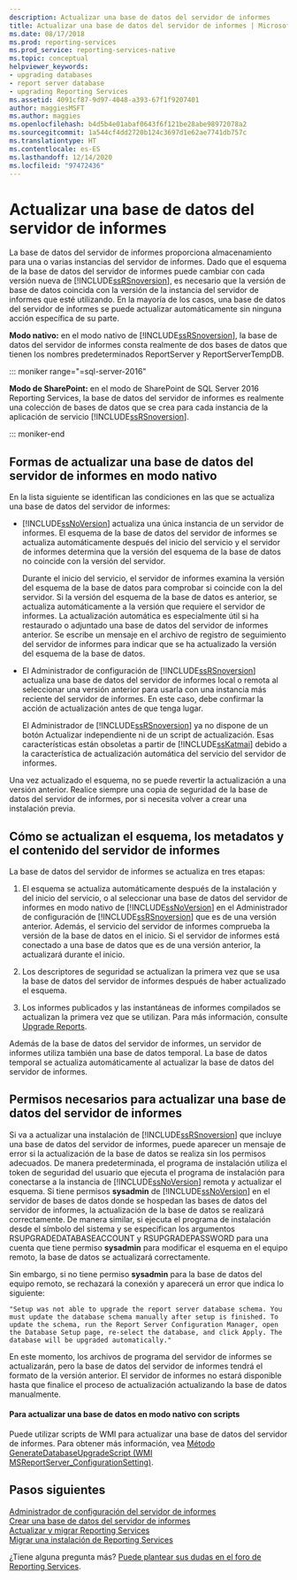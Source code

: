 ```yaml
---
description: Actualizar una base de datos del servidor de informes
title: Actualizar una base de datos del servidor de informes | Microsoft Docs
ms.date: 08/17/2018
ms.prod: reporting-services
ms.prod_service: reporting-services-native
ms.topic: conceptual
helpviewer_keywords:
- upgrading databases
- report server database
- upgrading Reporting Services
ms.assetid: 4091cf87-9d97-4048-a393-67f1f9207401
author: maggiesMSFT
ms.author: maggies
ms.openlocfilehash: b4d5b4e01abaf0643f6f121be28abe98972078a2
ms.sourcegitcommit: 1a544cf4dd2720b124c3697d1e62ae7741db757c
ms.translationtype: HT
ms.contentlocale: es-ES
ms.lasthandoff: 12/14/2020
ms.locfileid: "97472436"
---
```

# <a name="upgrade-a-report-server-database"></a>Actualizar una base de datos del servidor de informes

La base de datos del servidor de informes proporciona almacenamiento para una o varias instancias del servidor de informes. Dado que el esquema de la base de datos del servidor de informes puede cambiar con cada versión nueva de [!INCLUDE[ssRSnoversion](../../includes/ssrsnoversion-md.md)], es necesario que la versión de base de datos coincida con la versión de la instancia del servidor de informes que esté utilizando. En la mayoría de los casos, una base de datos del servidor de informes se puede actualizar automáticamente sin ninguna acción específica de su parte.  
  
 **Modo nativo:** en el modo nativo de [!INCLUDE[ssRSnoversion](../../includes/ssrsnoversion-md.md)], la base de datos del servidor de informes consta realmente de dos bases de datos que tienen los nombres predeterminados ReportServer y ReportServerTempDB.  

::: moniker range="=sql-server-2016"
  
 **Modo de SharePoint:** en el modo de SharePoint de SQL Server 2016 Reporting Services, la base de datos del servidor de informes es realmente una colección de bases de datos que se crea para cada instancia de la aplicación de servicio [!INCLUDE[ssRSnoversion](../../includes/ssrsnoversion-md.md)].  

::: moniker-end

## <a name="ways-to-upgrade-a-native-mode-report-server-database"></a>Formas de actualizar una base de datos del servidor de informes en modo nativo

 En la lista siguiente se identifican las condiciones en las que se actualiza una base de datos del servidor de informes:  
  
-   [!INCLUDE[ssNoVersion](../../includes/ssnoversion-md.md)] actualiza una única instancia de un servidor de informes. El esquema de la base de datos del servidor de informes se actualiza automáticamente después del inicio del servicio y el servidor de informes determina que la versión del esquema de la base de datos no coincide con la versión del servidor.  
  
     Durante el inicio del servicio, el servidor de informes examina la versión del esquema de la base de datos para comprobar si coincide con la del servidor. Si la versión del esquema de la base de datos es anterior, se actualiza automáticamente a la versión que requiere el servidor de informes. La actualización automática es especialmente útil si ha restaurado o adjuntado una base de datos del servidor de informes anterior. Se escribe un mensaje en el archivo de registro de seguimiento del servidor de informes para indicar que se ha actualizado la versión del esquema de la base de datos.  
  
-   El Administrador de configuración de [!INCLUDE[ssRSnoversion](../../includes/ssrsnoversion-md.md)] actualiza una base de datos del servidor de informes local o remota al seleccionar una versión anterior para usarla con una instancia más reciente del servidor de informes. En este caso, debe confirmar la acción de actualización antes de que tenga lugar.  
  
     El Administrador de [!INCLUDE[ssRSnoversion](../../includes/ssrsnoversion-md.md)] ya no dispone de un botón Actualizar independiente ni de un script de actualización. Esas características están obsoletas a partir de [!INCLUDE[ssKatmai](../../includes/sskatmai-md.md)] debido a la característica de actualización automática del servicio del servidor de informes.  
  
 Una vez actualizado el esquema, no se puede revertir la actualización a una versión anterior. Realice siempre una copia de seguridad de la base de datos del servidor de informes, por si necesita volver a crear una instalación previa.  
  
## <a name="how-the-schema-metadata-and-report-server-content-is-updated"></a>Cómo se actualizan el esquema, los metadatos y el contenido del servidor de informes  
 La base de datos del servidor de informes se actualiza en tres etapas:  
  
1.  El esquema se actualiza automáticamente después de la instalación y del inicio del servicio, o al seleccionar una base de datos del servidor de informes en modo nativo de [!INCLUDE[ssNoVersion](../../includes/ssnoversion-md.md)] en el Administrador de configuración de [!INCLUDE[ssRSnoversion](../../includes/ssrsnoversion-md.md)] que es de una versión anterior. Además, el servicio del servidor de informes comprueba la versión de la base de datos en el inicio. Si el servidor de informes está conectado a una base de datos que es de una versión anterior, la actualizará durante el inicio.  
  
2.  Los descriptores de seguridad se actualizan la primera vez que se usa la base de datos del servidor de informes después de haber actualizado el esquema.  
  
3.  Los informes publicados y las instantáneas de informes compilados se actualizan la primera vez que se utilizan. Para más información, consulte [Upgrade Reports](../../reporting-services/install-windows/upgrade-reports.md).  
  
 Además de la base de datos del servidor de informes, un servidor de informes utiliza también una base de datos temporal. La base de datos temporal se actualiza automáticamente al actualizar la base de datos del servidor de informes.  
  
## <a name="permissions-required-to-upgrade-a-report-server-database"></a>Permisos necesarios para actualizar una base de datos del servidor de informes  
 Si va a actualizar una instalación de [!INCLUDE[ssRSnoversion](../../includes/ssrsnoversion-md.md)] que incluye una base de datos del servidor de informes, puede aparecer un mensaje de error si la actualización de la base de datos se realiza sin los permisos adecuados. De manera predeterminada, el programa de instalación utiliza el token de seguridad del usuario que ejecuta el programa de instalación para conectarse a la instancia de [!INCLUDE[ssNoVersion](../../includes/ssnoversion-md.md)] remota y actualizar el esquema. Si tiene permisos  **sysadmin** de [!INCLUDE[ssNoVersion](../../includes/ssnoversion-md.md)] en el servidor de bases de datos donde se hospedan las bases de datos del servidor de informes, la actualización de la base de datos se realizará correctamente. De manera similar, si ejecuta el programa de instalación desde el símbolo del sistema y se especifican los argumentos RSUPGRADEDATABASEACCOUNT y RSUPGRADEPASSWORD para una cuenta que tiene permiso **sysadmin** para modificar el esquema en el equipo remoto, la base de datos se actualizará correctamente.  
  
 Sin embargo, si no tiene permiso **sysadmin** para la base de datos del equipo remoto, se rechazará la conexión y aparecerá un error que indica lo siguiente:  
  
 `"Setup was not able to upgrade the report server database schema. You must update the database schema manually after setup is finished. To update the schema, run the Report Server Configuration Manager, open the Database Setup page, re-select the database, and click Apply. The database will be upgraded automatically."`  
  
 En este momento, los archivos de programa del servidor de informes se actualizarán, pero la base de datos del servidor de informes tendrá el formato de la versión anterior. El servidor de informes no estará disponible hasta que finalice el proceso de actualización actualizando la base de datos manualmente.  
  
#### <a name="to-upgrade-a-native-mode-database-with-scripts"></a>Para actualizar una base de datos en modo nativo con scripts  
 Puede utilizar scripts de WMI para actualizar una base de datos del servidor de informes. Para obtener más información, vea [Método GenerateDatabaseUpgradeScript &#40;WMI MSReportServer_ConfigurationSetting&#41;](../../reporting-services/wmi-provider-library-reference/configurationsetting-method-generatedatabaseupgradescript.md).  
  
## <a name="next-steps"></a>Pasos siguientes

[Administrador de configuración del servidor de informes](../../reporting-services/install-windows/reporting-services-configuration-manager-native-mode.md)   
[Crear una base de datos del servidor de informes](../../reporting-services/install-windows/ssrs-report-server-create-a-report-server-database.md)  
[Actualizar y migrar Reporting Services](../../reporting-services/install-windows/upgrade-and-migrate-reporting-services.md)   
[Migrar una instalación de Reporting Services](../../reporting-services/install-windows/migrate-a-reporting-services-installation-native-mode.md)  

¿Tiene alguna pregunta más? [Puede plantear sus dudas en el foro de Reporting Services](https://go.microsoft.com/fwlink/?LinkId=620231).
